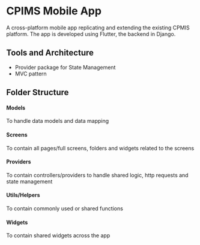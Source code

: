# CPIMS Mobile App
A cross-platform mobile app replicating and extending the existing CPMIS platform.
The app is developed using Flutter, the backend in Django.


## Tools and Architecture
* Provider package for State Management
* MVC pattern

## Folder Structure
#### Models
To handle data models and data mapping
#### Screens
To contain all pages/full screens, folders and widgets related to the screens
#### Providers
To contain controllers/providers to handle shared logic, http requests and state management
#### Utils/Helpers
To contain commonly used or shared functions
#### Widgets
To contain shared widgets across the app

